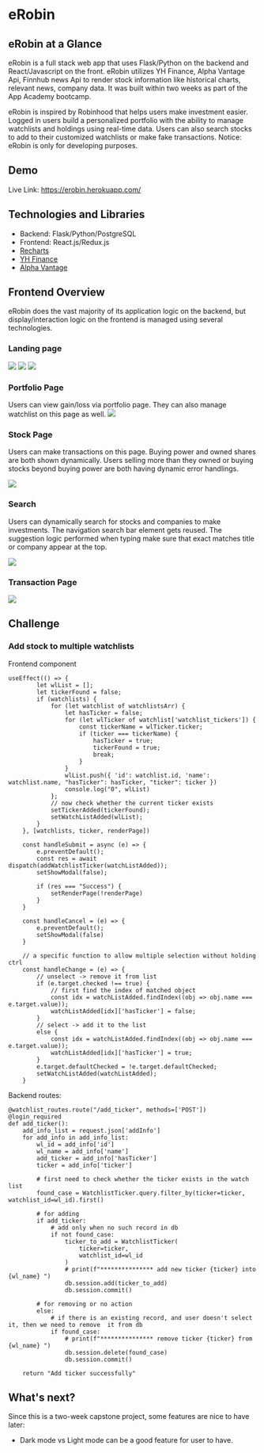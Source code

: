 # eRobin

## eRobin at a Glance

eRobin is a full stack web app that uses Flask/Python on the backend and React/Javascript on the front. eRobin utilizes YH Finance, Alpha Vantage Api, Finnhub news Api to render stock information like historical charts, relevant news, company data. It was built within two weeks as part of the App Academy bootcamp.

eRobin is inspired by Robinhood that helps users make investment easier. Logged in users build a personalized portfolio with the ability to manage watchlists and holdings using real-time data. Users can also search stocks to add to their customized watchlists or make fake transactions. Notice: eRobin is only for developing purposes. 

## Demo 
Live Link: https://erobin.herokuapp.com/

## Technologies and Libraries
- Backend: Flask/Python/PostgreSQL
- Frontend: React.js/Redux.js
- [Recharts](http://recharts.org/en-US/)
- [YH Finance](https://rapidapi.com/apidojo/api/yh-finance)
- [Alpha Vantage](https://rapidapi.com/alphavantage/api/alpha-vantage)

## Frontend Overview

eRobin does the vast majority of its application logic on the backend, but display/interaction logic on the frontend is managed using several technologies.

### Landing page
![](https://res.cloudinary.com/dprnsux1z/image/upload/v1645568409/CleanShot_2022-02-22_at_14.19.11_2x_px2abv.png)
![](https://res.cloudinary.com/dprnsux1z/image/upload/v1645568422/CleanShot_2022-02-22_at_14.19.46_2x_vjjms7.png)
![](https://res.cloudinary.com/dprnsux1z/image/upload/v1645568418/CleanShot_2022-02-22_at_14.19.28_2x_xhd2n3.png)

### Portfolio Page
Users can view gain/loss via portfolio page. They can also manage watchlist on this page as well.
![](https://res.cloudinary.com/dprnsux1z/image/upload/v1645600979/CleanShot_2022-02-22_at_23.18.59_v3ylsz.gif)


### Stock Page
Users can make transactions on this page. Buying power and owned shares are both shown dynamically. Users selling more than they owned or buying stocks beyond buying power are both having dynamic error handlings.

![](https://res.cloudinary.com/dprnsux1z/image/upload/v1645567982/CleanShot_2022-02-22_at_14.10.46_mgobkz.gif)

### Search
Users can dynamically search for stocks and companies to make investments. The navigation search bar element gets reused. The suggestion logic performed when typing make sure that exact matches title or company appear at the top.

![](https://res.cloudinary.com/dprnsux1z/image/upload/v1645567617/CleanShot_2022-02-22_at_14.05.31_ek6nrf.gif)


### Transaction Page
![](https://res.cloudinary.com/dprnsux1z/image/upload/v1645568179/CleanShot_2022-02-22_at_14.15.38_2x_d5ne5m.png)

## Challenge
### Add stock to multiple watchlists
Frontend component
```
useEffect(() => {
        let wlList = [];
        let tickerFound = false;
        if (watchlists) {
            for (let watchlist of watchlistsArr) {
                let hasTicker = false;
                for (let wlTicker of watchlist['watchlist_tickers']) {
                    const tickerName = wlTicker.ticker;
                    if (ticker === tickerName) {
                        hasTicker = true;
                        tickerFound = true;
                        break;
                    }
                }
                wlList.push({ 'id': watchlist.id, 'name': watchlist.name, "hasTicker": hasTicker, "ticker": ticker })
                console.log("0", wlList)
            };
            // now check whether the current ticker exists
            setTickerAdded(tickerFound);
            setWatchListAdded(wlList);
        }
    }, [watchlists, ticker, renderPage])

    const handleSubmit = async (e) => {
        e.preventDefault();
        const res = await dispatch(addWatchlistTicker(watchListAdded));
        setShowModal(false);

        if (res === "Success") {
            setRenderPage(!renderPage)
        }
    }

    const handleCancel = (e) => {
        e.preventDefault();
        setShowModal(false)
    }

    // a specific function to allow multiple selection without holding ctrl
    const handleChange = (e) => {
        // unselect -> remove it from list
        if (e.target.checked !== true) {
            // first find the index of matched object
            const idx = watchListAdded.findIndex((obj => obj.name === e.target.value));
            watchListAdded[idx]['hasTicker'] = false;
        }
        // select -> add it to the list
        else {
            const idx = watchListAdded.findIndex((obj => obj.name === e.target.value));
            watchListAdded[idx]['hasTicker'] = true;
        }
        e.target.defaultChecked = !e.target.defaultChecked;
        setWatchListAdded(watchListAdded);
    }
```
Backend routes:
```
@watchlist_routes.route("/add_ticker", methods=['POST'])
@login_required
def add_ticker():
    add_info_list = request.json['addInfo']
    for add_info in add_info_list:
        wl_id = add_info['id']
        wl_name = add_info['name']
        add_ticker = add_info['hasTicker']
        ticker = add_info['ticker']

        # first need to check whether the ticker exists in the watch list
        found_case = WatchlistTicker.query.filter_by(ticker=ticker, watchlist_id=wl_id).first()

        # for adding
        if add_ticker:
            # add only when no such record in db
            if not found_case:
                ticker_to_add = WatchlistTicker(
                    ticker=ticker,
                    watchlist_id=wl_id
                )
                # print(f"*************** add new ticker {ticker} into {wl_name} ")
                db.session.add(ticker_to_add)
                db.session.commit()
                
        # for removing or no action
        else:
            # if there is an existing record, and user doesn't select it, then we need to remove  it from db
            if found_case:
                # print(f"*************** remove ticker {ticker} from {wl_name} ")
                db.session.delete(found_case)
                db.session.commit()

    return "Add ticker successfully"
```
## What's next?
Since this is a two-week capstone project, some features are nice to have later:
- Dark mode vs Light mode can be a good feature for user to have.
